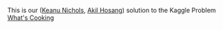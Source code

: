This is our ([Keanu Nichols](https://github.com/kmn5409), [Akil Hosang](https://github.com/akil313)) solution to the 
Kaggle Problem [What's Cooking](https://www.kaggle.com/c/whats-cooking-kernels-only)
